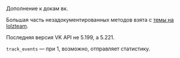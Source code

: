 Дополнение к докам вк.

Большая часть незадокументированных методов взята с [темы на lolzteam](https://zelenka.guru/threads/1527102/).

Последняя версия VK API не 5.199, а 5.221.

`track_events` — при 1, возможно, отправляет статистику.
